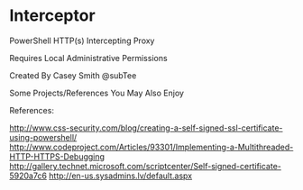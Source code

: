 Interceptor
===========

PowerShell HTTP(s) Intercepting Proxy

Requires Local Administrative Permissions

Created By Casey Smith @subTee

Some Projects/References You May Also Enjoy

References:

http://www.css-security.com/blog/creating-a-self-signed-ssl-certificate-using-powershell/
http://www.codeproject.com/Articles/93301/Implementing-a-Multithreaded-HTTP-HTTPS-Debugging
http://gallery.technet.microsoft.com/scriptcenter/Self-signed-certificate-5920a7c6
http://en-us.sysadmins.lv/default.aspx

